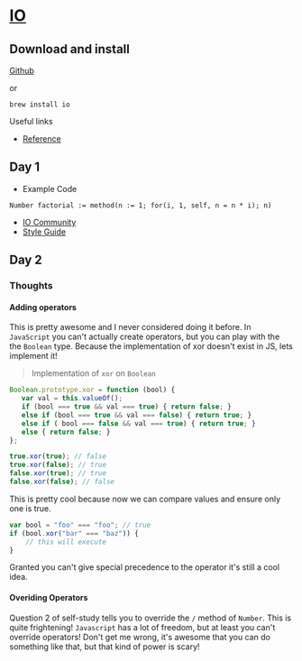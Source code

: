 # [IO](http://iolanguage.org/)

## Download and install

[Github](https://github.com/stevedekorte/io)

or 

`brew install io`

Useful links
* [Reference](http://iolanguage.org/scm/io/docs/reference/index.html)

## Day 1

* Example Code

```io
Number factorial := method(n := 1; for(i, 1, self, n = n * i); n)
```

* [IO Community](http://tech.groups.yahoo.com/group/iolanguage/)
* [Style Guide](http://iolanguage.org/scm/io/docs/IoGuide.html)


## Day 2

### Thoughts

#### Adding operators
This is pretty awesome and I never considered doing it before. In `JavaScript` you can't actually create operators, but you can play with the the `Boolean` type. Because the implementation of xor doesn't exist in JS, lets implement it!

> Implementation of `xor` on `Boolean`

```javascript
Boolean.prototype.xor = function (bool) { 
   var val = this.valueOf();
   if (bool === true && val === true) { return false; } 
   else if (bool === true && val === false) { return true; } 
   else if ( bool === false && val === true) { return true; } 
   else { return false; }
};

true.xor(true); // false
true.xor(false); // true
false.xor(true); // true
false.xor(false); // false
```

This is pretty cool because now we can compare values and ensure only one is true.

```javascript
var bool = "foo" === "foo"; // true
if (bool.xor("bar" === "baz")) {
    // this will execute
}
```
Granted you can't give special precedence to the operator it's still a cool idea.

#### Overiding Operators

Question 2 of self-study tells you to override the `/` method of `Number`. This is quite frightening! `Javascript` has a lot of freedom, but at least you can't override operators! Don't get me wrong, it's awesome that you can do something like that, but that kind of power is scary!

